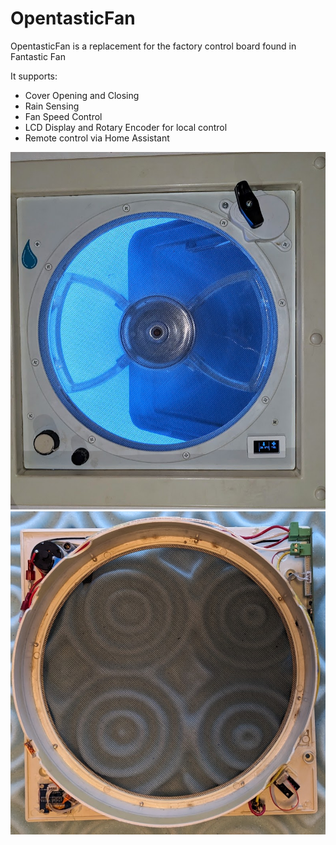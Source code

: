 # OpentasticFan
OpentasticFan is a replacement for the factory control board found in Fantastic Fan

It supports:
- Cover Opening and Closing
- Rain Sensing
- Fan Speed Control 
- LCD Display and Rotary Encoder for local control
- Remote control via Home Assistant

![OpentasticFan Installed](media/installed.jpg)
![OpentasticFan Wiring](media/wiring.jpg)
